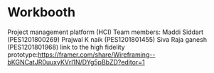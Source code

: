 # Workbooth
Project management platform (HCI)
Team members:
Maddi Siddart (PES1201800269)
Prajwal K naik (PES1201801455)
Siva Raja ganesh (PES1201801968)
link to the high fidelity prototype:https://framer.com/share/Wireframing--bKGNCatJR0uuxyKVrl1N/DYg5pBbZD?editor=1


